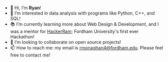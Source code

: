 - 👋 Hi, I’m <b>Ryan</b>!
- 👀 I’m interested in data analysis with programs like Python, C++, and SQL!
- 📚 I’m currently learning more about Web Design & Development, and I was a mentor for [HackerRam](https://hackeram.wixsite.com/live); Fordham University's first ever Hackathon! 
- 💞️ I’m looking to collaborate on open source projects!
- 📫 How to reach me: my email is rmonaghan4@fordham.edu. Please feel free to contact me!











<!---
Ryan1997123/Ryan1997123 is a ✨ special ✨ repository because its `README.md` (this file) appears on your GitHub profile.
You can click the Preview link to take a look at your changes.
--->
